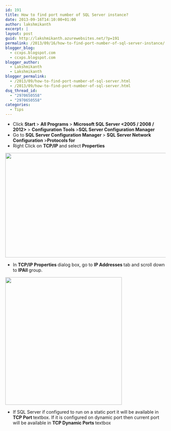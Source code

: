 ```yaml
---
id: 191
title: How to find port number of SQL Server instance?
date: 2013-09-16T14:10:00+01:00
author: lakshmikanth
excerpt: |
layout: post
guid: http://lakshmikanth.azurewebsites.net/?p=191
permalink: /2013/09/16/how-to-find-port-number-of-sql-server-instance/
blogger_blog:
  - ccxps.blogspot.com
  - ccxps.blogspot.com
blogger_author:
  - Lakshmikanth
  - Lakshmikanth
blogger_permalink:
  - /2013/09/how-to-find-port-number-of-sql-server.html
  - /2013/09/how-to-find-port-number-of-sql-server.html
dsq_thread_id:
  - "2970650558"
  - "2970650558"
categories:
  - Tips
---
```

<div dir="ltr" trbidi="on">
  </p> 
  
  <ul>
    <li>
      Click <strong>Start </strong>> <strong>All Programs </strong>> <strong>Microsoft SQL Server <2005 / 2008 / 2012> </strong>> <strong>Configuration Tools </strong>><strong>SQL Server Configuration Manager</strong>
    </li>
    <li>
      Go to <strong>SQL Server Configuration Manager </strong>> <strong>SQL Server Network Configuration </strong>><strong>Protocols for <Instance Name></strong>
    </li>
    <li>
      Right Click on <strong>TCP/IP </strong>and select <strong>Properties</strong>
    </li>
  </ul>
  
  <p>
  </p>
  
  <div>
  </div>
  
  <p>
  </p>
  
  <div>
    <a href="http://2.bp.blogspot.com/-grmoPvzT6L0/UjcSbMB6DTI/AAAAAAAAAGw/y53N9-AB8Kk/s1600/Protocol+Configuration.JPG" imageanchor="1"><img border="0" height="328" src="http://2.bp.blogspot.com/-grmoPvzT6L0/UjcSbMB6DTI/AAAAAAAAAGw/y53N9-AB8Kk/s640/Protocol+Configuration.JPG" width="640" /></a>
  </div>
  
  <ul>
    <li>
      In <strong>TCP/IP Properties </strong>dialog box, go to <strong>IP Addresses </strong>tab and scroll down to <strong>IPAll </strong>group.
    </li>
  </ul>
  
  <div>
    <a href="http://4.bp.blogspot.com/-sENLK98d8as/UjcSbJqZ7PI/AAAAAAAAAG8/UDkQQZD3uog/s1600/TCP+IP+Properties.JPG" imageanchor="1"><img alt="" border="0" height="400" src="http://4.bp.blogspot.com/-sENLK98d8as/UjcSbJqZ7PI/AAAAAAAAAG8/UDkQQZD3uog/s400/TCP+IP+Properties.JPG" title="" width="366" /></a>
  </div>
  
  <ul>
    <li>
      If SQL Server if configured to run on a static port it will be available in <strong>TCP Port </strong>textbox. If it is configured on dynamic port then current port will be available in <strong>TCP Dynamic Ports </strong>textbox
    </li>
  </ul>
</div>